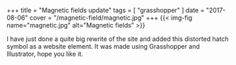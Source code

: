 +++
title = "Magnetic fields update"
tags = [ "grasshopper" ]
date = "2017-08-06"
cover = "/magnetic-field/magnetic.jpg"
+++
{{< img-fig name="magnetic.jpg" alt="Magnetic fields" >}}

I have just done a quite big rewrite of the site and added this distorted hatch symbol as a website element. It was made using Grasshopper and Illustrator, hope you like it.
